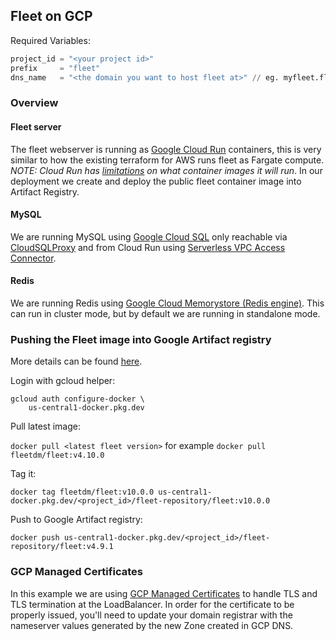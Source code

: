 ## Fleet on GCP

Required Variables:
```terraform
project_id = "<your project id>"
prefix     = "fleet"
dns_name   = "<the domain you want to host fleet at>" // eg. myfleet.fleetdm.com.
```

### Overview

#### Fleet server
The fleet webserver is running as [Google Cloud Run](https://cloud.google.com/run) containers, this is very similar to how the existing terraform for AWS runs fleet as Fargate compute.
_NOTE: Cloud Run has [limitations](https://cloud.google.com/run/docs/deploying#images) on what container images it will run_. In our deployment we create and deploy the public fleet container image into Artifact Registry.

#### MySQL
We are running MySQL using [Google Cloud SQL](https://cloud.google.com/sql/docs/mysql/introduction) only reachable via [CloudSQLProxy](https://cloud.google.com/sql/docs/mysql/connect-admin-proxy) and from Cloud Run
using [Serverless VPC Access Connector](https://cloud.google.com/sql/docs/mysql/connect-run#private-ip).

#### Redis
We are running Redis using [Google Cloud Memorystore (Redis engine)](https://cloud.google.com/memorystore). This can run in cluster mode, but by default we
are running in standalone mode.

### Pushing the Fleet image into Google Artifact registry

More details can be found [here](https://cloud.google.com/artifact-registry/docs/docker/pushing-and-pulling).

Login with gcloud helper:

```shell
gcloud auth configure-docker \
    us-central1-docker.pkg.dev
```

Pull latest image:

`docker pull <latest fleet version>` for example `docker pull fleetdm/fleet:v4.10.0`

Tag it:

```
docker tag fleetdm/fleet:v10.0.0 us-central1-docker.pkg.dev/<project_id>/fleet-repository/fleet:v10.0.0
```

Push to Google Artifact registry:

`docker push us-central1-docker.pkg.dev/<project_id>/fleet-repository/fleet:v4.9.1`

### GCP Managed Certificates

In this example we are using [GCP Managed Certificates](https://cloud.google.com/load-balancing/docs/ssl-certificates/google-managed-certs) to handle TLS and TLS termination at the LoadBalancer.
In order for the certificate to be properly issued, you'll need to update your domain registrar with the nameserver values generated
by the new Zone created in GCP DNS.
